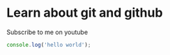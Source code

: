 # Learn about git and github
Subscribe to me on youtube

`````javascript
console.log('hello world');
